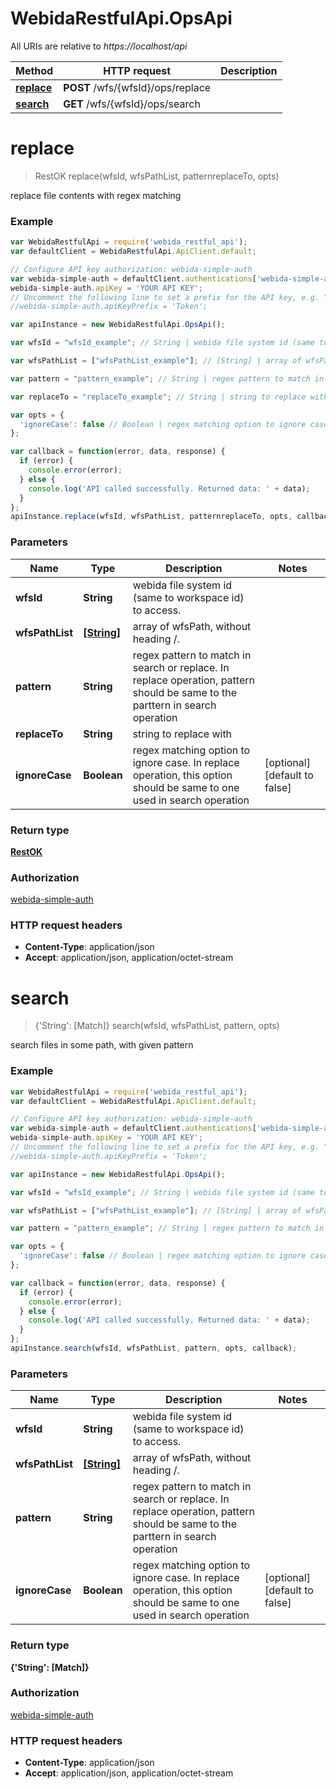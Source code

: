 # WebidaRestfulApi.OpsApi

All URIs are relative to *https://localhost/api*

Method | HTTP request | Description
------------- | ------------- | -------------
[**replace**](OpsApi.md#replace) | **POST** /wfs/{wfsId}/ops/replace | 
[**search**](OpsApi.md#search) | **GET** /wfs/{wfsId}/ops/search | 


<a name="replace"></a>
# **replace**
> RestOK replace(wfsId, wfsPathList, patternreplaceTo, opts)



replace file contents with regex matching

### Example
```javascript
var WebidaRestfulApi = require('webida_restful_api');
var defaultClient = WebidaRestfulApi.ApiClient.default;

// Configure API key authorization: webida-simple-auth
var webida-simple-auth = defaultClient.authentications['webida-simple-auth'];
webida-simple-auth.apiKey = 'YOUR API KEY';
// Uncomment the following line to set a prefix for the API key, e.g. "Token" (defaults to null)
//webida-simple-auth.apiKeyPrefix = 'Token';

var apiInstance = new WebidaRestfulApi.OpsApi();

var wfsId = "wfsId_example"; // String | webida file system id (same to workspace id) to access.

var wfsPathList = ["wfsPathList_example"]; // [String] | array of wfsPath, without heading /.

var pattern = "pattern_example"; // String | regex pattern to match in search or replace. In replace operation, pattern should be same to the parttern in search operation

var replaceTo = "replaceTo_example"; // String | string to replace with

var opts = { 
  'ignoreCase': false // Boolean | regex matching option to ignore case. In replace operation, this option should be same to one used in search operation
};

var callback = function(error, data, response) {
  if (error) {
    console.error(error);
  } else {
    console.log('API called successfully. Returned data: ' + data);
  }
};
apiInstance.replace(wfsId, wfsPathList, patternreplaceTo, opts, callback);
```

### Parameters

Name | Type | Description  | Notes
------------- | ------------- | ------------- | -------------
 **wfsId** | **String**| webida file system id (same to workspace id) to access. | 
 **wfsPathList** | [**[String]**](String.md)| array of wfsPath, without heading /. | 
 **pattern** | **String**| regex pattern to match in search or replace. In replace operation, pattern should be same to the parttern in search operation | 
 **replaceTo** | **String**| string to replace with | 
 **ignoreCase** | **Boolean**| regex matching option to ignore case. In replace operation, this option should be same to one used in search operation | [optional] [default to false]

### Return type

[**RestOK**](RestOK.md)

### Authorization

[webida-simple-auth](../README.md#webida-simple-auth)

### HTTP request headers

 - **Content-Type**: application/json
 - **Accept**: application/json, application/octet-stream

<a name="search"></a>
# **search**
> {&#39;String&#39;: [Match]} search(wfsId, wfsPathList, pattern, opts)



search files in some path, with given pattern

### Example
```javascript
var WebidaRestfulApi = require('webida_restful_api');
var defaultClient = WebidaRestfulApi.ApiClient.default;

// Configure API key authorization: webida-simple-auth
var webida-simple-auth = defaultClient.authentications['webida-simple-auth'];
webida-simple-auth.apiKey = 'YOUR API KEY';
// Uncomment the following line to set a prefix for the API key, e.g. "Token" (defaults to null)
//webida-simple-auth.apiKeyPrefix = 'Token';

var apiInstance = new WebidaRestfulApi.OpsApi();

var wfsId = "wfsId_example"; // String | webida file system id (same to workspace id) to access.

var wfsPathList = ["wfsPathList_example"]; // [String] | array of wfsPath, without heading /.

var pattern = "pattern_example"; // String | regex pattern to match in search or replace. In replace operation, pattern should be same to the parttern in search operation

var opts = { 
  'ignoreCase': false // Boolean | regex matching option to ignore case. In replace operation, this option should be same to one used in search operation
};

var callback = function(error, data, response) {
  if (error) {
    console.error(error);
  } else {
    console.log('API called successfully. Returned data: ' + data);
  }
};
apiInstance.search(wfsId, wfsPathList, pattern, opts, callback);
```

### Parameters

Name | Type | Description  | Notes
------------- | ------------- | ------------- | -------------
 **wfsId** | **String**| webida file system id (same to workspace id) to access. | 
 **wfsPathList** | [**[String]**](String.md)| array of wfsPath, without heading /. | 
 **pattern** | **String**| regex pattern to match in search or replace. In replace operation, pattern should be same to the parttern in search operation | 
 **ignoreCase** | **Boolean**| regex matching option to ignore case. In replace operation, this option should be same to one used in search operation | [optional] [default to false]

### Return type

**{&#39;String&#39;: [Match]}**

### Authorization

[webida-simple-auth](../README.md#webida-simple-auth)

### HTTP request headers

 - **Content-Type**: application/json
 - **Accept**: application/json, application/octet-stream

